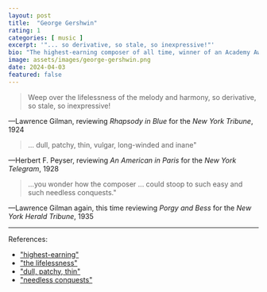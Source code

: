 ```yaml
---
layout: post
title:  "George Gershwin"
rating: 1
categories: [ music ]
excerpt: '"... so derivative, so stale, so inexpressive!"'
bio: "The highest-earning composer of all time, winner of an Academy Award, a Congressional Gold Medal, and a special Pulitzer Prize"
image: assets/images/george-gershwin.png
date: 2024-04-03
featured: false
---
```


> Weep over the lifelessness of the melody and harmony, so derivative, so stale, so inexpressive!

—Lawrence Gilman, reviewing _Rhapsody in Blue_ for the _New York Tribune_, 1924

> ... dull, patchy, thin, vulgar, long-winded and inane"

—Herbert F. Peyser, reviewing _An American in Paris_ for the _New York Telegram_, 1928

> ...you wonder how the composer ... could stoop to such easy and such needless conquests."

—Lawrence Gilman again, this time reviewing _Porgy and Bess_ for the _New York Herald Tribune_, 1935

---

References: 

- ["highest-earning"](https://www.theguardian.com/uk/2005/aug/29/arts.media1)
- ["the lifelessness"](http://www.classicalnotes.net/classics4/gershwinconcerto.html)
- ["dull, patchy, thin"](https://slate.com/culture/2009/02/when-music-critics-attack.html)
- ["needless conquests"](https://stacks.stanford.edu/file/druid:ry540ts7742/31-01.pdf)
